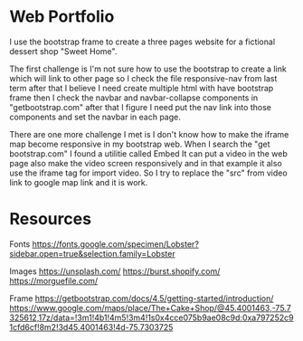 # Web Portfolio

I use the bootstrap frame to create a three pages website for a fictional dessert shop "Sweet Home".

The first challenge is I'm not sure how to use the bootstrap to create a link which will link to other page so I check the file responsive-nav from last term after that I believe I need create multiple html with have bootstrap frame then I check the navbar and navbar-collapse components in "getbootstrap.com" after that I figure I need put the nav link into those components and set the navbar in each page.

There are one more challenge I met is I don't know how to make the iframe map become responsive in my bootstrap web. When I search the "get bootstrap.com" I found a utilitie called Embed It can put a video in the web page also make the video screen responsively and in that example it also use the iframe tag for import video. So I try to replace the "src" from video link to google map link and it is work.

# Resources

Fonts
https://fonts.google.com/specimen/Lobster?sidebar.open=true&selection.family=Lobster

Images
https://unsplash.com/
https://burst.shopify.com/
https://morguefile.com/

Frame
https://getbootstrap.com/docs/4.5/getting-started/introduction/
https://www.google.com/maps/place/The+Cake+Shop/@45.4001463,-75.7325612,17z/data=!3m1!4b1!4m5!3m4!1s0x4cce075b9ae08c9d:0xa797252c91cfd6cf!8m2!3d45.4001463!4d-75.7303725